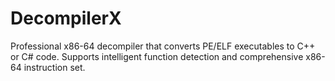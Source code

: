 # DecompilerX
Professional x86-64 decompiler that converts PE/ELF executables to C++ or C# code. Supports intelligent function detection and comprehensive x86-64 instruction set.
